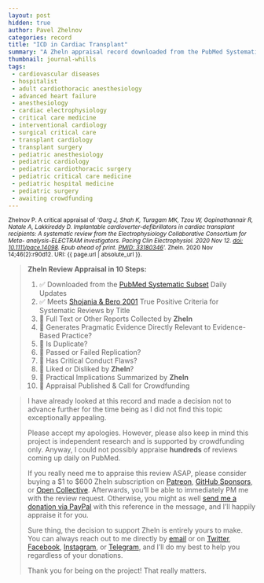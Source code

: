 ```yaml
---
layout: post
hidden: true
author: Pavel Zhelnov
categories: record
title: "ICD in Cardiac Transplant"
summary: "A Zheln appraisal record downloaded from the PubMed Systematic Subset daily updates."
thumbnail: journal-whills
tags:
 - cardiovascular diseases
 - hospitalist
 - adult cardiothoracic anesthesiology
 - advanced heart failure
 - anesthesiology
 - cardiac electrophysiology
 - critical care medicine
 - interventional cardiology
 - surgical critical care
 - transplant cardiology
 - transplant surgery
 - pediatric anesthesiology
 - pediatric cardiology
 - pediatric cardiothoracic surgery
 - pediatric critical care medicine
 - pediatric hospital medicine
 - pediatric surgery
 - awaiting crowdfunding
---
```


<small id="citation">Zhelnov P. A critical appraisal of _‘Garg J, Shah K, Turagam MK, Tzou W, Gopinathannair R, Natale A, Lakkireddy D. Implantable cardioverter-defibrillators in cardiac transplant recipients: A systematic review from the Electrophysiology Collaborative Consortium for Meta- analysis-ELECTRAM investigators. Pacing Clin Electrophysiol. 2020 Nov 12. [doi: 10.1111/pace.14098](https://doi.org/10.1111/pace.14098). Epub ahead of print. [PMID: 33180346](https://pubmed.gov/33180346)’._ Zheln. 2020 Nov 14;46(2):r90d12. URI: {{ page.url | absolute_url }}.</small>

> **Zheln Review Appraisal in 10 Steps:**
>
> 1. ✅ Downloaded from the [PubMed Systematic Subset](https://github.com/p1m-ortho/qs-global-ortho-search-queries/blob/global-sr-query/README.md) Daily Updates
> 2. ✅ Meets [Shojania & Bero 2001](https://www.researchgate.net/publication/11820967_Taking_Advantage_of_the_Explosion_of_Systematic_Reviews_An_Efficient_MEDLINE_Search_Strategy) True Positive Criteria for Systematic Reviews by Title
> 3. 🔄 Full Text or Other Reports Collected by **Zheln**
> 4. 🔄 Generates Pragmatic Evidence Directly Relevant to Evidence-Based Practice?
> 5. 🔄 Is Duplicate?
> 6. 🔄 Passed or Failed Replication?
> 7. 🔄 Has Critical Conduct Flaws?
> 8. 🔄 Liked or Disliked by **Zheln**?
> 9. 🔄 Practical Implications Summarized by **Zheln**
> 10. 🔄 Appraisal Published & Call for Crowdfunding

> I have already looked at this record and made a decision not to advance further for the time being as I did not find this topic exceptionally appealing.
>
> Please accept my apologies. However, please also keep in mind this project is independent research and is supported by crowdfunding only. Anyway, I could not possibly appraise **hundreds** of reviews coming up daily on PubMed.
> 
> If you really need me to appraise this review ASAP, please consider buying a $1 to $600 Zheln subscription on [Patreon](https://patreon.com/zheln), [GitHub Sponsors](https://github.com/sponsors/drzhelnov), or [Open Collective](https://opencollective.com/zheln). Afterwards, you’ll be able to immediately PM me with the review request. Otherwise, you might as well [send me a donation via PayPal](https://paypal.me/pjelnov) with this reference in the message, and I’ll happily appraise it for you.
> 
> Sure thing, the decision to support Zheln is entirely yours to make. You can always reach out to me directly by [email](mailto:pavel@zheln.com) or on [Twitter](https://twitter.com/drzhelnov), [Facebook](https://facebook.com/drzhelnov), [Instagram](https://instagram.com/igzheln), or [Telegram](https://t.me/drzhelnov), and I’ll do my best to help you regardless of your donations.
> 
> Thank you for being on the project! That really matters.
